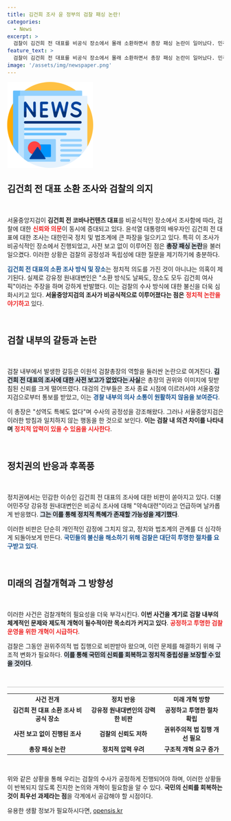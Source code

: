 ```yaml
---
title: 김건희 조사 윤 정부의 검찰 패싱 논란!
categories:
  - News
excerpt: >
  검찰이 김건희 전 대표를 비공식 장소에서 몰래 소환하면서 총장 패싱 논란이 일어났다. 민주당은 이를 비판하며 김건희 여사 픽이라고 지적, 국민의 불신을 자아내고 있다. 정치적 의혹 속 공정성 문제는 여전히 논란 중이다.
feature_text: >
  검찰이 김건희 전 대표를 비공식 장소에서 몰래 소환하면서 총장 패싱 논란이 일어났다. 민주당은 이를 비판하며 김건희 여사 픽이라고 지적, 국민의 불신을 자아내고 있다. 정치적 의혹 속 공정성 문제는 여전히 논란 중이다.
image: '/assets/img/newspaper.png'
---
```


<p><img src="/assets/img/newspaper.png" alt="kimp 속보" /></p>

<h2 data-ke-size="size26">김건희 전 대표 소환 조사와 검찰의 의지</h2>

<p data-ke-size="size16">&nbsp;</p>

<p>서울중앙지검이 <b>김건희 전 코바나컨텐츠 대표</b>를 비공식적인 장소에서 조사함에 따라, 검찰에 대한 <b><span style="color: #ee2323;">신뢰와 의문</span></b>이 동시에 증대되고 있다. 윤석열 대통령의 배우자인 김건희 전 대표에 대한 조사는 대한민국 정치 및 법조계에 큰 파장을 일으키고 있다. 특히 이 조사가 비공식적인 장소에서 진행되었고, 사전 보고 없이 이루어진 점은 <b><span style="background-color: #21538527;">총장 패싱 논란</span></b>을 불러일으켰다. 이러한 상황은 검찰의 공정성과 독립성에 대한 질문을 제기하기에 충분하다. </p>

<p><b><span style="color: #1a5490;">김건희 전 대표의 소환 조사 방식 및 장소</span></b>는 정치적 의도를 가진 것이 아니냐는 의혹이 제기된다. 실제로 강유정 원내대변인은 "소환 방식도 날짜도, 장소도 모두 김건희 여사 픽"이라는 주장을 하며 강하게 반발했다. 이는 검찰의 수사 방식에 대한 불신을 더욱 심화시키고 있다. <b>서울중앙지검의 조사가 비공식적으로 이루어졌다는 점은</b> <b><span style="color: #ee2323;">정치적 논란을 야기하고</span></b> 있다.</p>

<p data-ke-size="size16">&nbsp;</p>

<h2 data-ke-size="size26">검찰 내부의 갈등과 논란</h2>

<p data-ke-size="size16">&nbsp;</p>

<p>검찰 내부에서 발생한 갈등은 이원석 검찰총장의 역할을 둘러싼 논란으로 여겨진다. <b><span style="background-color: #21538527;">김건희 전 대표의 조사에 대한 사전 보고가 없었다는 사실</span></b>은 총장의 권위와 이미지에 뒷받침된 신뢰를 크게 떨어뜨렸다. 대검의 간부들은 조사 종료 시점에 이르러서야 서울중앙지검으로부터 통보를 받았고, 이는 <b><span style="color: #1a5490;">경찰 내부의 의사 소통이 원활하지 않음을 보여준다</span></b>. </p>

<p>이 총장은 "성역도 특혜도 없다"며 수사의 공정성을 강조해왔다. 그러나 서울중앙지검은 이러한 방침과 일치하지 않는 행동을 한 것으로 보인다. <b>이는 검찰 내 의견 차이를 나타내며</b> <b><span style="color: #ee2323;">정치적 압력이 있을 수 있음을 시사한다</span></b>. </p>

<p data-ke-size="size16">&nbsp;</p>

<h2 data-ke-size="size26">정치권의 반응과 후폭풍</h2>

<p data-ke-size="size16">&nbsp;</p>

<p>정치권에서는 민감한 이슈인 김건희 전 대표의 조사에 대한 비판이 쏟아지고 있다. 더불어민주당 강유정 원내대변인은 비공식 조사에 대해 "약속대련"이라고 언급하며 날카롭게 반응했다. <b><span style="background-color: #21538527;">그는 이를 통해 정치적 특혜가 존재할 가능성을 제기했다</span></b>. </p>

<p>이러한 비판은 단순히 개인적인 감정에 그치지 않고, 정치와 법조계의 관계를 더 심각하게 되돌아보게 만든다. <b><span style="color: #1a5490;">국민들의 불신을 해소하기 위해 검찰은 대단히 투명한 절차를 요구받고 있다</span></b>. </p>

<p data-ke-size="size16">&nbsp;</p>

<h2 data-ke-size="size26">미래의 검찰개혁과 그 방향성</h2>

<p data-ke-size="size16">&nbsp;</p>

<p>이러한 사건은 검찰개혁의 필요성을 더욱 부각시킨다. <b>이번 사건을 계기로 검찰 내부의 체계적인 문제와 제도적 개혁이 필수적이란 목소리가 커지고 있다</b>. <b><span style="color: #ee2323;">공정하고 투명한 검찰 운영을 위한 개혁이 시급하다</span></b>. </p>

<p>검찰은 그동안 권위주의적 법 집행으로 비판받아 왔으며, 이런 문제를 해결하기 위해 구조적 변화가 필요하다. <b><span style="background-color: #21538527;">이를 통해 국민의 신뢰를 회복하고 정치적 중립성을 보장할 수 있을 것이다</span></b>. </p>

<p data-ke-size="size16">&nbsp;</p>

<hr style="height: 2px; background-color: #ddd; border: none;"/>

<table style="width: 100%;">
  <tr>
    <td style="text-align: center; height: 17px;"><b>사건 전개</b></td>
    <td style="text-align: center; height: 17px;"><b>정치 반응</b></td>
    <td style="text-align: center; height: 17px;"><b>미래 개혁 방향</b></td>
  </tr>
  <tr>
    <td style="text-align: center; height: 17px;"><b>김건희 전 대표 소환 조사 비공식 장소</b></td>
    <td style="text-align: center; height: 17px;"><b>강유정 원내대변인의 강력한 비판</b></td>
    <td style="text-align: center; height: 17px;"><b>공정하고 투명한 절차 확립</b></td>
  </tr>
  <tr>
    <td style="text-align: center; height: 17px;"><b>사전 보고 없이 진행된 조사</b></td>
    <td style="text-align: center; height: 17px;"><b>검찰의 신뢰도 저하</b></td>
    <td style="text-align: center; height: 17px;"><b>권위주의적 법 집행 개선 필요</b></td>
  </tr>
  <tr>
    <td style="text-align: center; height: 17px;"><b>총장 패싱 논란</b></td>
    <td style="text-align: center; height: 17px;"><b>정치적 압력 우려</b></td>
    <td style="text-align: center; height: 17px;"><b>구조적 개혁 요구 증가</b></td>
  </tr>
</table>

<p data-ke-size="size16">&nbsp;</p>

<p>위와 같은 상황을 통해 우리는 검찰의 수사가 공정하게 진행되어야 하며, 이러한 상황들이 반복되지 않도록 진지한 논의와 개혁이 필요함을 알 수 있다. <b>국민의 신뢰를 회복하는 것이 최우선 과제라는 점</b>을 각계에서 공감해야 할 시점이다.</p>
유용한 생활 정보가 필요하시다면, <a href="https://opensis.kr" rel="dofollow">opensis.kr</a>


